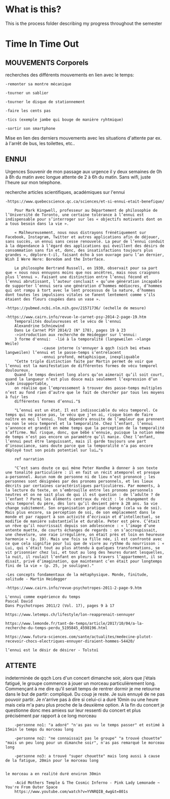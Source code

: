 # What is this?
This is the process folder describing my progress throughout the semester

# Time In Time Out

## MOUVEMENTS Corporels
recherches des différents mouvements en lien avec le temps:

	-remonter sa montre mécanique

    -tourner un sablier

    -tourner le disque de stationnement

    -faire les cents pas

    -tics (exemple jambe qui bouge de manière ryhtmique)

    -sortir son smartphone

Mise en lien des derniers mouvements avec les situations d'attente
    par ex. à l'arrêt de bus, les toilettes, etc..

## ENNUI
Urgences
    Souvenir de mon passage aux urgence il y deux semaines de 0h à 8h du matin avec longue
    attente de 2 à 6h du matin. Sans wifi, juste l'heure sur mon telephone.

recherche articles scientifiques, académiques sur l'ennui

	-https://www.quebecscience.qc.ca/sciences/et-si-ennui-etait-benefique/

		Pour Mark Kingwell, professeur au Département de philosophie de l’Université de Toronto, une certaine tolérance à l’ennui est indispensable pour s’interroger sur les « objectifs motivants dont on a tous besoin dans la vie ».

		« Malheureusement, nous nous distrayons frénétiquement sur Facebook, Instagram, Twitter et autres applications afin de déjouer, sans succès, un ennui sans cesse renouvelé. La peur de l’ennui conduit à la dépendance à l’égard des applications qui éveillent des désirs de consommation sans fin et, donc, des insatisfactions toujours plus grandes », déplore-t-il, faisant écho à son ouvrage paru l’an dernier, Wish I Were Here: Boredom and the Interface.

		Le philosophe Bertrand Russell, en 1930, observait pour sa part que « nous nous ennuyons moins que nos ancêtres, mais nous craignons plus l’ennui ». Faisant une distinction entre l’ennui fécond et l’ennui abrutissant, l’auteur concluait « qu’une génération incapable de supporter l’ennui sera une génération d’hommes médiocres, d’hommes qui ont rompu à tort avec le lent processus de la nature, d’hommes dont toutes les impulsions vitales se fanent lentement comme s’ils étaient des fleurs coupées dans un vase ».
	
	-https://pubmed.ncbi.nlm.nih.gov/21571736/ (echelle de mesure)

	-https://www.cairn.info/revue-le-carnet-psy-2014-2-page-19.htm
	    Temporalités douloureuses et le vécu de l'ennui
	    Alexandrine Schniewind
	    Dans Le Carnet PSY 2014/2 (N° 178), pages 19 à 23
		->introduction aux recherche de Heidegger sur l'ennui:
		3 forme d'ennui:  -lié à la temporalité (langeweilen ->lange Weile)
					-cause interne (s'ennuyer à qqch (sich bei etwas langweilen) l’ennui et le passe-temps s’entrelacent
					-ennui profond, métaphisique, inexpliquable
		"Cette triple distinction faite par Martin permet de voir que l’ennui est la manifestation de différentes formes de vécu temporel douloureux. 
		Quand le temps devient long alors qu’on aimerait qu’il soit court, quand la langueur n’est plus douce mais seulement l’expression d’un vide insupportable, 
		on réalise que l’empressement à trouver des passe-temps multiples n’est au fond rien d’autre que le fait de chercher par tous les moyens à fuir les 
		différentes formes d’ennui."$

		"L’ennui est un état. Il est indissociable du vécu temporel. Ce temps qui ne passe pas, le vécu que j’en ai, risque bien de faire naître en moi l’ennui. Tout dépendra ensuite de l’ampleur que prennent ou non le vécu temporel et la temporalité. Chez l’enfant, l’ennui s’annonce et grandit en même temps que la perception de la temporalité s’affirme. Nul risque, donc, que bébé s’ennuie, puisque la notion même de temps n’est pas encore un paramètre qu’il manie. Chez l’enfant, l’ennui peut être languissant, mais il garde toujours une part d’insouciance, sans doute parce que la temporalité n’a pas encore déployé tout son poids potentiel sur lui…"s

		ref narration

		"C’est sans doute ce qui mène Peter Handke à donner à son texte une tonalité particulière : il en fait un récit atemporel et presque a-personnel. Aucun nom de personne ni de lieu n’est prononcé ; les personnes sont désignées par des pronoms personnels, et les lieux décrits par certaines caractéristiques particulières. Par moments, à la lecture du texte, on s’embrouille entre les pronoms personnels neutres et on ne sait plus de qui il est question : de l’adulte ? de l’enfant ? Parmi les éléments centraux du récit : le changement du vécu temporel du père, dès lors qu’il devient père à 28 ans. Sa vie change subitement. Son organisation pratique change (cela va de soi). Mais plus encore, sa perception de soi, de son emplacement dans le monde et par rapport à son activité d’écrivain et d’intellectuel, se modifie de manière substantielle et durable. Peter est père. C’était un rêve qu’il nourrissait depuis son adolescence : « l’image d’une entente muette, de courts échanges de regards : on s’accroupissait, une chevelure, une raie irrégulière, on était près et loin en heureuse harmonie » (p. 19). Mais une fois sa fille née, il est confronté avec ce que cela signifie pour lui que de vivre au rythme du nourrisson : « Lui, qui s’était tout au plus attendu à quelques transformations, se vit prisonnier chez lui, et tout au long des heures durant lesquelles, la nuit, il roulait l’enfant en pleurs à travers l’appartement, il se disait, privé d’imagination, que maintenant c’en était pour longtemps fini de la vie » (p. 25, je souligne)."

	-Les concepts fondamentaux de la métaphysique. Monde, finitude, solitude - Martin Heidegger

	-https://www.cairn.info/revue-psychotropes-2011-2-page-9.htm

    L'ennui comme expérience du temps
    Pascal David
    Dans Psychotropes 2011/2 (Vol. 17), pages 9 à 17

	https://www.letemps.ch/lifestyle/lon-reapprenait-sennuyer

	https://www.lemonde.fr/tant-de-temps/article/2017/10/04/a-la-recherche-du-temps-perdu_5195845_4598196.html

	https://www.futura-sciences.com/sante/actualites/medecine-plutot-recevoir-chocs-electriques-ennuyer-diraient-hommes-54420/

	l’ennui est le désir de désirer - Tolstoï

## ATTENTE
indeterminée de qqch
    Lors d'un concert dimanche soir, alors que j'étais fatigué, le groupe commence à jouer un morceau particulièrement long. Commençant à me dire qu'il serait temps 
    de rentrer dormir je me retourne dans le but de partir: compliqué. 
    Du coup je reste. Je suis ennuyé de ne pas pouvoir partir. Je n'arrive pas à dire si celui-ci a duré 10min ou une heure mais cela m'a paru plus proche
    de la deuxième option.
    A la fin du concert je questionne donc mes amiexs sur leur ressenti du concert et plus précisément par rapport à ce long morceau

	    -personne no1: "a adoré" "n'as pas vu le temps passer" et estimé à 15min le temps du morceau long

	    -personne no2: "ne connaissait pas le groupe" "a trouvé chouette" "mais un peu long pour un dimanche soir", n'as pas remarqué le morceau long

	    -personne no3: a trouvé "super chouette" mais long aussi à cause de la fatigue, 20min pour le morceau long
        
	
    le morceau a en realité duré environ 30min

	    -Acid Mothers Temple & The Cosmic Inferno - Pink Lady Lemonade ~ You're From Outer Space
	    https://www.youtube.com/watch?v=YVNRQIB_4wg&t=801s
